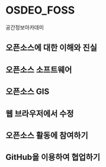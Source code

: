 # OSDEO_FOSS
공간정보아카데미

## 오픈소스에 대한 이해와 진실

## 오픈소스 소프트웨어

## 오픈소스 GIS

## 웹 브라우저에서 수정

## 오픈소스 활동에 참여하기

## GitHub을 이용하여 협업하기